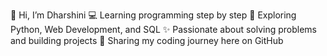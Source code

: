 👋 Hi, I’m Dharshini
💻 Learning programming step by step
🌱 Exploring Python, Web Development, and SQL
✨ Passionate about solving problems and building projects
📂 Sharing my coding journey here on GitHub
